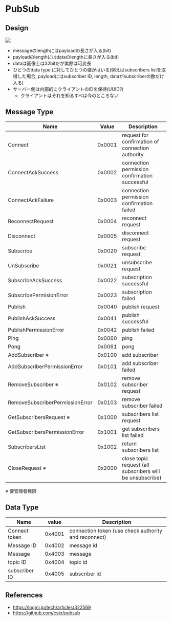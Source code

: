 # PubSub

## Design

![](https://user-images.githubusercontent.com/20987269/81062231-93ca9f80-8f10-11ea-9a17-4bd44b8e6aec.jpg)

* messageのlengthにはpayloadの長さが入る(bit)
* payloadのlengthにはdataのlengthに長さが入る(bit)
* dataは画像上は32bitだが実際は可変長
* ひとつのdata type に対してひとつの値がはいる(例えばsubscribers listを取得した場合, payloadにはsubscriber ID, length, dataがsubscriberの数だけ入る)
* サーバー側は内部的にクライアントのIDを保持(UUID?)
  * クライアントはそれを知るすべは今のところない

## Message Type

| Name | Value | Description |  
 --- | --- | --- | 
| Connect                          | 0x0001 | request for confirmation of connection authority |
| ConnectAckSuccess                | 0x0002 | connection permission confirmation successful    |
| ConnectAckFailure                | 0x0003 | connection permission confirmation failed        |
| ReconnectRequest                 | 0x0004 | reconnect request |
| Disconnect                       | 0x0005 | disconnect request |
| Subscribe                        | 0x0020 | subscribe request |
| UnSubscribe                      | 0x0021 | unsubscribe request |
| SubscribeAckSuccess              | 0x0022 | subscription successful |
| SubscribePermisionError          | 0x0023 | subscription failed |
| Publish                          | 0x0040 | publish request |
| PublishAckSuccess                | 0x0041 | publish successful |
| PublishPermissionError           | 0x0042 | publish failed |
| Ping                             | 0x0060 | ping |
| Pong                             | 0x0061 | pong |
| AddSubscriber ※                  | 0x0100 | add subscriber |
| AddSubscriberPermissionError     | 0x0101 | add subscriber failed |
| RemoveSubscriber ※               | 0x0102 | remove subscriber request |
| RemoveSubscriberPermissionError  | 0x0103 | remove subscriber failed |
| GetSubscribersRequest ※          | 0x1000 | subscribers list request |
| GetSubscribersPermissionError    | 0x1001 | get subscribers list failed |
| SubscribersList                  | 0x1002 | return subscribers list |
| CloseRequest ※                   | 0x2000 | close topic request (all subscribers will be unsubscribe) |

※ 要管理者権限

## Data Type

| Name | value | Description | 
| --- | --- | --- |
| Connect token   | 0x4001 | connection token (use check authority and reconnect) |
| Message ID      | 0x4002 | message id |
| Message         | 0x4003 | message |
| topic ID        | 0x4004 | topic id |
| subscriber ID   | 0x4005 | subscriber id |

## References

 * https://logmi.jp/tech/articles/322569
 * https://github.com/cskr/pubsub
